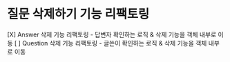 # 질문 삭제하기 기능 리팩토링
[X] Answer 삭제 기능 리팩토링 - 답변자 확인하는 로직 & 삭제 기능을 객체 내부로 이동
[ ] Question 삭제 기능 리팩토링 - 글쓴이 확인하는 로직 & 삭제 기능을 객체 내부로 이동
